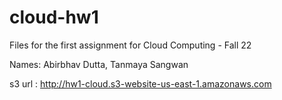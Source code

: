 # cloud-hw1
Files for the first assignment for Cloud Computing - Fall 22

Names: Abirbhav Dutta, Tanmaya Sangwan

s3 url : http://hw1-cloud.s3-website-us-east-1.amazonaws.com

